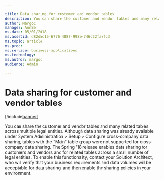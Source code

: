```yaml
---

title: Data sharing for customer and vendor tables
description: You can share the customer and vendor tables and many related tables across multiple legal entities.
author: MargoC
manager: AnnBe
ms.date: 05/01/2018
ms.assetid: d82dbc15-6776-4887-998e-746c22faefc3
ms.topic: article
ms.prod: 
ms.service: business-applications
ms.technology: 
ms.author: margoc
audience: Admin

---
```

#  Data sharing for customer and vendor tables




[!include[banner](../../includes/banner.md)]

You can share the customer and vendor tables and many related tables across
multiple legal entities. Although data sharing was already available under
System Administration \> Setup \> Configure cross-company data sharing, tables
with the “Main” table group were not supported for cross-company data sharing.
The Spring '18 release enables data sharing for customers and vendors and for
related tables across a small number of legal entities. To enable this
functionality, contact your Solution Architect, who will verify that your
business requirements and data volumes will be acceptable for data sharing, and
then enable the sharing policies in your environment.
